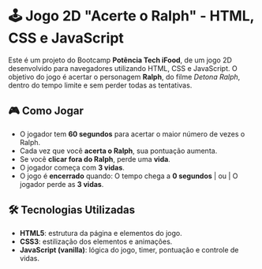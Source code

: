 # 🕹️ Jogo 2D "Acerte o Ralph" - HTML, CSS e JavaScript

Este é um projeto do Bootcamp **Potência Tech iFood**, de um jogo 2D desenvolvido para navegadores utilizando HTML, CSS e JavaScript. O objetivo do jogo é acertar o personagem **Ralph**, do filme _Detona Ralph_, dentro do tempo limite e sem perder todas as tentativas.

## 🎮 Como Jogar

- O jogador tem **60 segundos** para acertar o maior número de vezes o Ralph.
- Cada vez que você **acerta o Ralph**, sua pontuação aumenta.
- Se você **clicar fora do Ralph**, perde uma **vida**.
- O jogador começa com **3 vidas**.
- O jogo é **encerrado** quando: O tempo chega a **0 segundos** | ou | O jogador perde as **3 vidas**.

## 🛠️ Tecnologias Utilizadas

- **HTML5**: estrutura da página e elementos do jogo.
- **CSS3**: estilização dos elementos e animações.
- **JavaScript (vanilla)**: lógica do jogo, timer, pontuação e controle de vidas.
